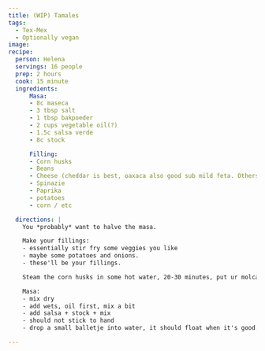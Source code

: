 ```yaml
---
title: (WIP) Tamales
tags:
  - Tex-Mex
  - Optionally vegan
image:
recipe:
  person: Helena
  servings: 16 people
  prep: 2 hours
  cook: 15 minute
  ingredients:
      Masa:
      - 8c maseca
      - 3 tbsp salt
      - 1 tbsp bakpoeder
      - 2 cups vegetable oil(?)
      - 1.5c salsa verde
      - 8c stock

      Filling:
      - Corn husks
      - Beans
      - Cheese (cheddar is best, oaxaca also good sub mild feta. Others are possible.)
      - Spinazie
      - Paprika
      - potatoes
      - corn / etc

  directions: |
    You *probably* want to halve the masa.

    Make your fillings:
    - essentially stir fry some veggies you like
    - maybe some potatoes and onions.
    - these'll be your fillings.

    Steam the corn husks in some hot water, 20-30 minutes, put ur molcajete or so on top to sink them

    Masa:
    - mix dry
    - add wets, oil first, mix a bit
    - add salsa + stock + mix
    - should not stick to hand
    - drop a small balletje into water, it should float when it's good.

---
```

